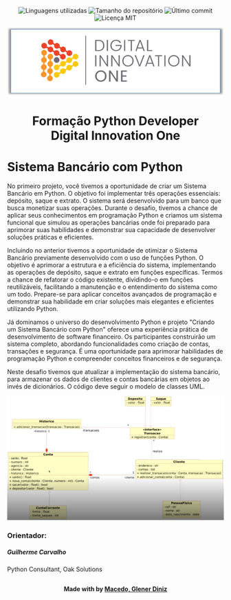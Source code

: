 <!-- Badges session -->
<p align="center">  
  <!-- languages -->
  <img src="https://img.shields.io/github/languages/count/pleiterson/academia-digital-dio?style=social" alt="Linguagens utilizadas">
  <!-- repo size -->
  <img src="https://img.shields.io/github/repo-size/Pleiterson/academia-digital-dio?style=social" alt="Tamanho do repositório">
  <!-- last commit -->
  <img src="https://img.shields.io/github/last-commit/Pleiterson/academia-digital-dio?style=social" alt="Último commit">
  <!-- licence MIT -->
  <img src="https://img.shields.io/github/license/Pleiterson/academia-digital-dio?style=social" alt="Licença MIT">
</p>

<!--Banner session-->
<p align="center"><img src="./img/banner.png" alt="banner"></p>

<!--About session-->
<h1 align="center">Formação Python Developer<br>Digital Innovation One</h1>

# Sistema Bancário com Python
No primeiro projeto, você tivemos a oportunidade de criar um Sistema Bancário em Python. O objetivo foi implementar três operações essenciais: depósito, saque e extrato. O sistema será desenvolvido para um banco que busca monetizar suas operações. Durante o desafio, tivemos a chance de aplicar seus conhecimentos em programação Python e criamos um sistema funcional que simulou as operações bancárias onde foi preparado para aprimorar suas habilidades e demonstrar sua capacidade de desenvolver soluções práticas e eficientes.

Incluindo no anterior tivemos a oportunidade de otimizar o Sistema Bancário previamente desenvolvido com o uso de funções Python. O objetivo é aprimorar a estrutura e a eficiência do sistema, implementando as operações de depósito, saque e extrato em funções específicas. Termos a chance de refatorar o código existente, dividindo-o em funções reutilizáveis, facilitando a manutenção e o entendimento do sistema como um todo. Prepare-se para aplicar conceitos avançados de programação e demonstrar sua habilidade em criar soluções mais elegantes e eficientes utilizando Python.

Já dominamos o universo do desenvolvimento Python e projeto "Criando um Sistema Bancário com Python" oferece uma experiência prática de desenvolvimento de software financeiro. Os participantes construirão um sistema completo, abordando funcionalidades como criação de contas, transações e segurança. É uma oportunidade para aprimorar habilidades de programação Python e compreender conceitos financeiros e de segurança.

Neste desafio tivemos que atualizar a implementação do sistema bancário, para armazenar os dados de clientes e contas bancárias em objetos ao invés de dicionários. O código deve seguir o modelo de classes UML.

<!--UML session-->
<p align="center"><img src="./img/UML.png" alt="UML"></p>

### Orientador:
<h5> Guilherme Carvalho</h5>
Python Consultant, Oak Solutions


##
<!--Bottom session-->
<h4 align=center>Made with by <a href="https://www.linkedin.com/in/gdmacedo/">Macedo, Glener Diniz</a></h4>